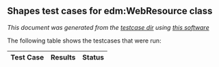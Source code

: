 
## Shapes test cases for edm:WebResource class
_This document was generated from the [testcase dir](/shapes-edm/src/test/resources/etc/edm/data/external) using [this software](/shapes-doc)_

The following table shows the testcases that were run:

| Test Case | Results | Status |
| --- | --- | --- |
